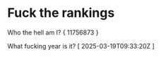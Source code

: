 # Fuck the rankings

Who the hell am I?
{ 11756873 }

What fucking year is it?
[ 2025-03-19T09:33:20Z ]
